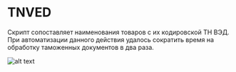 # TNVED
Скрипт сопоставляет наименования товаров с их кодировской ТН ВЭД.  
При автоматизации данного действия удалось сократить время на обработку таможенных документов в два раза. 

![alt text](https://puu.sh/IhJO6/c9ee092b9e.gif)
